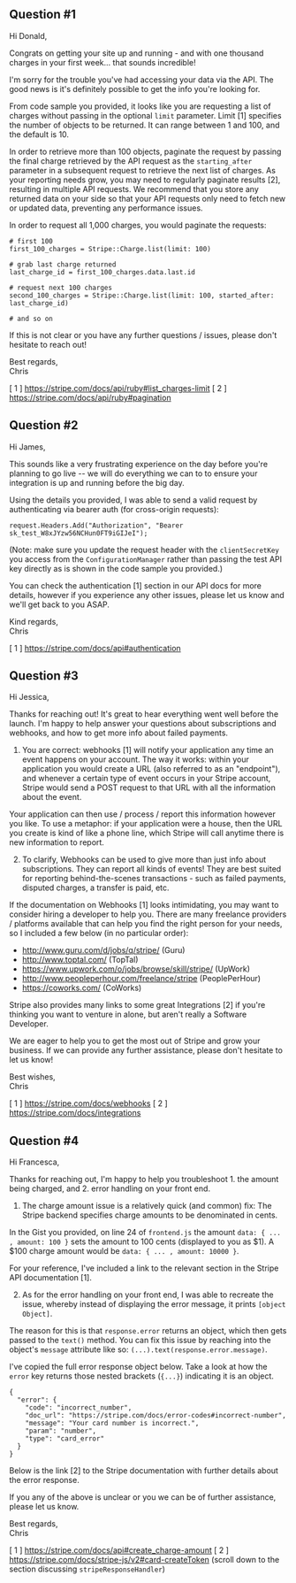 ## Question #1

Hi Donald,

Congrats on getting your site up and running - and with one thousand charges in your first week... that sounds incredible!

I'm sorry for the trouble you've had accessing your data via the API. The good news is it's definitely possible to get the info you're looking for.

From code sample you provided, it looks like you are requesting a list of charges without passing in the optional `limit` parameter. Limit [1] specifies the number of objects to be returned. It can range between 1 and 100, and the default is 10.

In order to retrieve more than 100 objects, paginate the request by passing the final charge retrieved by the API request as the `starting_after` parameter in a subsequent request to retrieve the next list of charges. As your reporting needs grow, you may need to regularly paginate results [2], resulting in multiple API requests. We recommend that you store any returned data on your side so that your API requests only need to fetch new or updated data, preventing any performance issues.

In order to request all 1,000 charges, you would paginate the requests:

```
# first 100
first_100_charges = Stripe::Charge.list(limit: 100)

# grab last charge returned
last_charge_id = first_100_charges.data.last.id

# request next 100 charges
second_100_charges = Stripe::Charge.list(limit: 100, started_after: last_charge_id)

# and so on
```

If this is not clear or you have any further questions / issues, please don't hesitate to reach out!

Best regards,<br>
Chris

[ 1 ] https://stripe.com/docs/api/ruby#list_charges-limit
[ 2 ] https://stripe.com/docs/api/ruby#pagination

## Question #2

Hi James,

This sounds like a very frustrating experience on the day before you're planning to go live -- we will do everything we can to to ensure your integration is up and running before the big day.

Using the details you provided, I was able to send a valid request by authenticating via bearer auth (for cross-origin requests):

```
request.Headers.Add("Authorization", "Bearer sk_test_W8xJYzw56NCHun0FT9iGIJeI");
```

(Note: make sure you update the request header with the `clientSecretKey` you access from the `ConfigurationManager` rather than passing the test API key directly as is shown in the code sample you provided.)

You can check the authentication [1] section in our API docs for more details, however if you experience any other issues, please let us know and we'll get back to you ASAP.

Kind regards,<br>
Chris

[ 1 ] https://stripe.com/docs/api#authentication

## Question #3

Hi Jessica,

Thanks for reaching out! It's great to hear everything went well before the launch. I'm happy to help answer your questions about subscriptions and webhooks, and how to get more info about failed payments.

1. You are correct: webhooks [1] will notify your application any time an event happens on your account. The way it works: within your application you would create a URL (also referred to as an "endpoint"), and whenever a certain type of event occurs in your Stripe account, Stripe would send a POST request to that URL with all the information about the event.

Your application can then use / process / report this information however you like. To use a metaphor: if your application were a house, then the URL you create is kind of like a phone line, which Stripe will call anytime there is new information to report.

2. To clarify, Webhooks can be used to give more than just info about subscriptions. They can report all kinds of events! They are best suited for reporting behind-the-scenes transactions - such as failed payments, disputed charges, a transfer is paid, etc.

If the documentation on Webhooks [1] looks intimidating, you may want to consider hiring a developer to help you. There are many freelance providers / platforms available that can help you find the right person for your needs, so I included a few below (in no particular order):

- http://www.guru.com/d/jobs/q/stripe/ (Guru)
- http://www.toptal.com/ (TopTal)
- https://www.upwork.com/o/jobs/browse/skill/stripe/ (UpWork)
- http://www.peopleperhour.com/freelance/stripe (PeoplePerHour)
- https://coworks.com/ (CoWorks)

Stripe also provides many links to some great Integrations [2] if you're thinking you want to venture in alone, but aren't really a Software Developer.


We are eager to help you to get the most out of Stripe and grow your business. If we can provide any further assistance, please don't hesitate to let us know!

Best wishes,<br>
Chris

[ 1 ] https://stripe.com/docs/webhooks
[ 2 ] https://stripe.com/docs/integrations


## Question #4

Hi Francesca,

Thanks for reaching out, I'm happy to help you troubleshoot 1. the amount being charged, and 2. error handling on your front end.

1. The charge amount issue is a relatively quick (and common) fix: The Stripe backend specifies charge amounts to be denominated in cents.

In the Gist you provided, on line 24 of `frontend.js` the amount `data: { ... , amount: 100 }` sets the amount to 100 cents (displayed to you as $1). A $100 charge amount would be `data: { ... , amount: 10000 }`.

For your reference, I've included a link to the relevant section in the Stripe API documentation [1].

2. As for the error handling on your front end, I was able to recreate the issue, whereby instead of displaying the error message, it prints `[object Object]`.

The reason for this is that `response.error` returns an object, which then gets passed to the `text()` method. You can fix this issue by reaching into the object's `message` attribute like so: `(...).text(response.error.message)`.

I've copied the full error response object below. Take a look at how the `error` key returns those nested brackets (`{...}`) indicating it is an object.

```
{
  "error": {
    "code": "incorrect_number",
    "doc_url": "https://stripe.com/docs/error-codes#incorrect-number",
    "message": "Your card number is incorrect.",
    "param": "number",
    "type": "card_error"
  }
}
```

Below is the link [2] to the Stripe documentation with further details about the error response.

If you any of the above is unclear or you we can be of further assistance, please let us know.

Best regards,<br>
Chris

[ 1 ] https://stripe.com/docs/api#create_charge-amount
[ 2 ] https://stripe.com/docs/stripe-js/v2#card-createToken (scroll down to the section discussing `stripeResponseHandler`)











